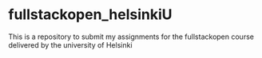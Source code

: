 # fullstackopen_helsinkiU
This is a repository to submit my assignments for the fullstackopen course delivered by the university of Helsinki
